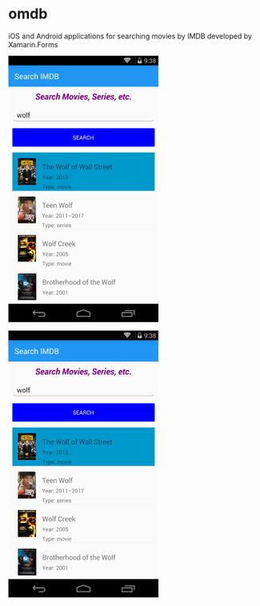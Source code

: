 # omdb
iOS and Android applications for searching movies by IMDB developed by Xamarin.Forms
<p>
<img src="1.png" width="300" />
</p>
<p>
<img src="1.png" width="300" />
</p>

